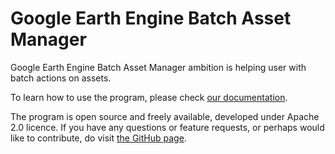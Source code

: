 # Google Earth Engine Batch Asset Manager
Google Earth Engine Batch Asset Manager ambition is helping user with batch actions on assets. 

To learn how to use the program, please check [our documentation](https://tracek.github.io/gee_asset_manager/).

The program is open source and freely available, developed under Apache 2.0 licence. If you have any questions or feature requests, or perhaps would like to contribute, do visit [the GitHub page](https://github.com/tracek/gee_asset_manager).

